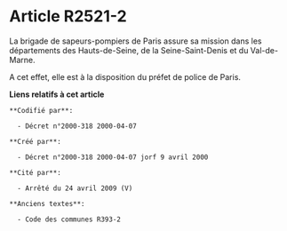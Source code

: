 # Article R2521-2

La brigade de sapeurs-pompiers de Paris assure sa mission dans les départements des Hauts-de-Seine, de la Seine-Saint-Denis
et du Val-de-Marne.

A cet effet, elle est à la disposition du préfet de police de Paris.

**Liens relatifs à cet article**

	**Codifié par**:

	  - Décret n°2000-318 2000-04-07

	**Créé par**:

	  - Décret n°2000-318 2000-04-07 jorf 9 avril 2000

	**Cité par**:

	  - Arrêté du 24 avril 2009 (V)

	**Anciens textes**:

	  - Code des communes R393-2
